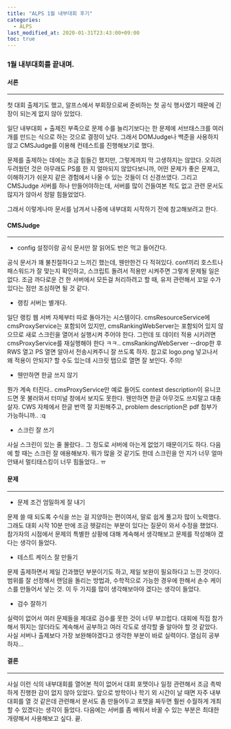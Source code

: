 ```yaml
---
title: "ALPS 1월 내부대회 후기"
categories: 
  - ALPS
last_modified_at: 2020-01-31T23:43:00+09:00
toc: true
---
```


### 1월 내부대회를 끝내며.

#### 서론

---

첫 대회 출제기도 했고, 알프스에서 부회장으로써 준비하는 첫 공식 행사였기 때문에 긴장이 되는게 없지 않아 있었다.

일단 내부대회 + 출제진 부족으로 문제 수를 늘리기보다는 한 문제에 서브태스크를 여러 개를 만드는 식으로 하는 것으로 결정이 났다. 그래서 DOMJudge나 백준을 사용하지 않고 CMSJudge를 이용해 컨테스트를 진행해보기로 했다.

문제를 출제하는 데에는 조금 힘들긴 했지만, 그렇게까지 막 고생하지는 않았다. 오히려 두려웠던 것은 아무래도 PS를 한 지 얼마되지 않았다보니까, 어떤 문제가 좋은 문제고, 이해하기가 쉬운지 같은 경험에서 나올 수 있는 것들이 더 신경쓰였다. 그리고 CMSJudge 서버를 하나 만들어야하는데, 서버를 많이 건들여본 적도 없고 관련 문서도 많지가 않아서 정말 힘들었었다.

그래서 이렇게나마 문서를 남겨서 나중에 내부대회 시작하기 전에 참고해보려고 한다.

#### CMSJudge

---

- config 설정이랑 공식 문서만 잘 읽어도 반은 먹고 들어간다.

공식 문서가 꽤 불친절하다고 느끼긴 했는데, 웬만한건 다 적혀있다. conf끼리 호스트나 패스워드가 잘 맞는지 확인하고, 스크립트 돌려서 적용만 시켜주면 그렇게 문제될 일은 없다. 조금 까다로운 건 한 서버에서 모든걸 처리하려고 할 때, 유저 관련해서 꼬일 수가 있다는 점만 조심하면 될 것 같다.

- 랭킹 서버는 별개다.

일단 랭킹 웹 서버 자체부터 따로 돌아가는 시스템이다. cmsResourceService에 cmsProxyService는 포함되어 있지만, cmsRankingWebServer는 포함되어 있지 않으므로 새로 스크린을 열어서 실행시켜 주어야 한다. 그런데 또 데이터 적용 시키려면 cmsProxyService를 재실행해야 한다 ㅋㅋ.. cmsRankingWebServer --drop한 후 RWS 열고 PS 열면 알아서 전송시켜주니 잘 쓰도록 하자. 참고로 logo.png 넣고나서 왜 적용이 안되지? 할 수도 있는데 시크릿 탭으로 열면 잘 보인다. 주의!

- 웬만하면 한글 쓰지 않기

뭔가 계속 터진다.. cmsProxyService만 예로 들어도 contest description이 유니코드면 못 불러와서 터미널 창에서 보지도 못한다. 웬만하면 한글 아무것도 쓰지말고 대충 살자. CWS 자체에서 한글 번역 잘 지원해주고, problem description은 pdf 첨부가 가능하니까.. :q

- 스크린 잘 쓰기

사실 스크린이 있는 줄 몰랐다.. 그 정도로 서버에 아는게 없었기 때문이기도 하다. 다음에 할 때는 스크린 잘 애용해보자. 뭐가 많을 것 같기도 한데 스크린을 안 지가 너무 얼마 안돼서 멀티태스킹이 너무 힘들었다.. ㅠ

#### 문제

---

- 문제 조건 엄밀하게 잘 내기

문제 쓸 때 되도록 수식을 쓰는 걸 지양하는 편이여서, 말로 쉽게 풀고자 많이 노력했다. 그래도 대회 시작 10분 만에 조금 헷갈리는 부분이 있다는 질문이 와서 수정을 했었다. 참가자의 시점에서 문제의 특별한 상황에 대해 계속해서 생각해보고 문제를 작성해야 겠다는 생각이 들었다.

- 테스트 케이스 잘 만들기

문제 출제하면서 제일 간과했던 부분이기도 하고, 제일 보완이 필요하다고 느낀 것이다. 범위를 잘 선정해서 랜덤을 돌리는 방법과,  수학적으로 가능한 경우에 한해서 손수 케이스를 만들어서 넣는 것. 이 두 가지를 많이 생각해보아야 겠다는 생각이 들었다.

- 검수 잘하기

실력이 없어서 여러 문제들을 제대로 검수를 못한 것이 너무 부끄럽다. 대회에 직접 참가해서 뛰지는 않더라도 계속해서 공부하고 여러 각도로 생각할 줄 알아야 할 것 같았다. 사실 서버나 출제보다 가장 보완해야겠다고 생각한 부분이 바로 실력이다. 열심히 공부하자...

#### 결론

---

사실 이런 식의 내부대회를 열어본 적이 없어서 대회 포맷이나 일정 관련해서 조금 촉박하게 진행한 감이 없지 않아 있었다. 앞으로 방학이나 학기 외 시간이 날 때면 자주 내부대회를 열 것 같은데 관련해서 문서도 좀 만들어두고 포맷을 짜두면 훨씬 수월하게 개최할 수 있겠다는 생각이 들었다. 다음에는 서버를 좀 배워서 바꿀 수 있는 부분은 최대한 개량해서 사용해보고 싶다. 끝.